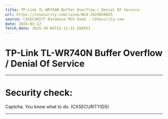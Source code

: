 ```yaml
---
title: TP-Link TL-WR740N Buffer Overflow / Denial Of Service
url: https://cxsecurity.com/issue/WLB-2024030025
source: CXSECURITY Database RSS Feed - CXSecurity.com
date: 2024-03-12
fetch_date: 2025-10-04T12:11:31.584551
---
```


# TP-Link TL-WR740N Buffer Overflow / Denial Of Service

---

# Security check:

Captcha. You know what to do. (CXSECURITYIDS)

---